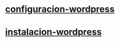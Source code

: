 # [configuracion-wordpress](/configuracion-wordpress/README.md)

# [instalacion-wordpress](/instalacion-wordpress/README.md)